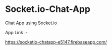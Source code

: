 # Socket.io-Chat-App
Chat App using Socket.io


App Link :-

https://socketio-chatapp-e5147.firebaseapp.com/
